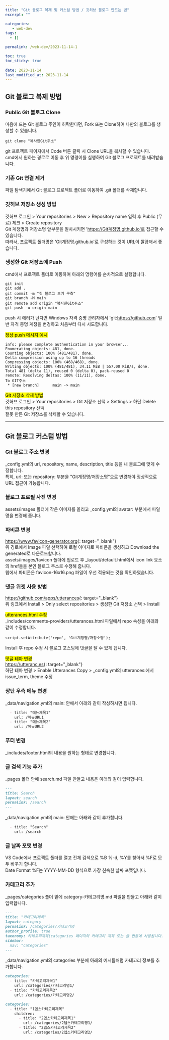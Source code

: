 ```yaml
---
title: "Git 블로그 복제 및 커스텀 방법 / 깃허브 블로그 만드는 법"
excerpt: ""

categories:
   - web-dev
tags:
  - []

permalink: /web-dev/2023-11-14-1

toc: true
toc_sticky: true
 
date: 2023-11-14
last_modified_at: 2023-11-14
---
```


## Git 블로그 복제 방법

### Public Git 블로그 Clone
마음에 드는 Git 블로그 주인이 허락한다면, Fork 또는 Clone하여 나만의 블로그를 생성할 수 있습니다.  
```
git clone "복사한Git주소"
```
git 프로젝트 페이지에서 Code 버튼 클릭 시 Clone URL을 복사할 수 있습니다.  
cmd에서 원하는 경로로 이동 후 위 명령어를 실행하여 Git 블로그 프로젝트를 내려받습니다.

### 기존 Git 연결 제거
파일 탐색기에서 Git 블로그 프로젝트 폴더로 이동하여 .git 폴더를 삭제합니다.

### 깃허브 저장소 생성 방법
깃허브 로그인 > Your repositories > New > Repository name 입력 후 Public (무료) 체크 > Create repository  
Git 계정명과 저장소명 앞부분을 일치시키면 'https://Git계정명.github.io'로 접근할 수 있습니다.  
따라서, 프로젝트 폴더명은 'Git계정명.github.io'로 구성하는 것이 URL이 깔끔해서 좋습니다.

### 생성한 Git 저장소에 Push
cmd에서 프로젝트 폴더로 이동하여 아래의 명령어를 순차적으로 실행합니다.
```
git init
git add .
git commit -m "깃 블로그 초기 구축"
git branch -M main
git remote add origin "복사한Git주소"
git push -u origin main
```
push 시 에러가 난다면 Windows 자격 증명 관리자에서 'git:https://github.com' 일반 자격 증명 계정을 변경하고 처음부터 다시 시도합니다.

<mark>정상 push 메시지 예시</mark>
```
info: please complete authentication in your browser...
Enumerating objects: 481, done.
Counting objects: 100% (481/481), done.
Delta compression using up to 16 threads
Compressing objects: 100% (468/468), done.
Writing objects: 100% (481/481), 34.11 MiB | 557.00 KiB/s, done.
Total 481 (delta 11), reused 0 (delta 0), pack-reused 0
remote: Resolving deltas: 100% (11/11), done.
To GIT주소
 * [new branch]      main -> main
```

<mark>Git 저장소 삭제 방법</mark>  
깃허브 로그인 > Your repositories > Git 저장소 선택 > Settings > 하단 Delete this repository 선택  
잘못 만든 Git 저장소를 삭제할 수 있습니다.

---

## Git 블로그 커스텀 방법

### Git 블로그 주소 변경
_config.yml의 url, repository, name, description, title 등을 내 블로그에 맞게 수정합니다.  
특히, url: 또는 repository: 부분을 "Git계정명/저장소명"으로 변경해야 정상적으로 URL 접근이 가능합니다.

### 블로그 프로필 사진 변경
assets/images 폴더에 작은 이미지를 올리고 _config.yml의 avatar: 부분에서 파일명을 변경해 줍니다.

### 파비콘 변경
<https://www.favicon-generator.org>{: target="_blank"}  
위 경로에서 Image 파일 선택하여 로컬 이미지로 파비콘을 생성하고 Download the generated로 다운로드합니다.  
assets/images/favicon 폴더에 업로드 후 _layout/default.html에서 icon link 요소의 href들을 본인 블로그 주소로 수정해 줍니다.  
웹에서 파비콘은 favicon-16x16.png 파일이 우선 적용되는 것을 확인하였습니다.

### 댓글 위젯 사용 방법
<https://github.com/apps/utterances>{: target="_blank"}  
위 링크에서 Install > Only select repositories > 생성한 Git 저장소 선택 > Install

<mark>utterances.html 수정</mark>  
_includes/comments-providers/utterances.html 파일에서 repo 속성을 아래와 같이 수정합니다.
```
script.setAttribute('repo', 'Git계정명/저장소명');
```
Install 후 repo 수정 시 블로그 포스팅에 댓글을 달 수 있게 됩니다.

<mark>댓글 테마 변경</mark>  
<https://utteranc.es>{: target="_blank"}  
하단 테마 변경 > Enable Utterances Copy > _config.yml의 utterances:에서 issue_term, theme 수정

### 상단 우측 메뉴 변경
_data/navigation.yml의 main: 안에서 아래와 같이 작성하시면 됩니다.
```md
  - title: "메뉴제목1"
    url: /메뉴URL1
  - title: "메뉴제목2"
    url: /메뉴URL2
```

### 푸터 변경
_includes/footer.html의 내용을 원하는 형태로 변경합니다.

### 글 검색 기능 추가
_pages 폴더 안에 search.md 파일 만들고 내용은 아래와 같이 입력합니다.
```md
---
title: Search
layout: search
permalink: /search
---
```
_data/navigation.yml의 main: 안에는 아래와 같이 추가합니다.
```md
  - title: "Search"
    url: /search
```

### 글 날짜 포맷 변경
VS Code에서 프로젝트 폴더를 열고 전체 검색으로 %B %-d, %Y를 찾아서 %F로 모두 바꾸기 합니다.  
Date Format %F는 YYYY-MM-DD 형식으로 가장 친숙한 날짜 포맷입니다.

### 카테고리 추가
_pages/categories 폴더 밑에 category-카테고리명.md 파일을 만들고 아래와 같이 입력합니다.
```md
---
title: "카테고리제목"
layout: category
permalink: /categories/카테고리명
author_profile: true
taxonomy: 카테고리제목(categories 페이지의 카테고리 제목 또는 글 연동에 사용됩니다.)
sidebar:
  nav: "categories"
---
```
_data/navigation.yml의 categories 부분에 아래의 예시들처럼 카테고리 정보를 추가합니다.
```md
categories:
  - title: "카테고리제목1"
    url: /categories/카테고리명1/
  - title: "카테고리제목2"
    url: /categories/카테고리명2/
```
```md
categories:
  - title: "1뎁스카테고리제목"
    children:
      - title: "2뎁스카테고리제목1"
        url: /categories/2뎁스카테고리명1/
      - title: "2뎁스카테고리제목2"
        url: /categories/2뎁스카테고리명2/
```